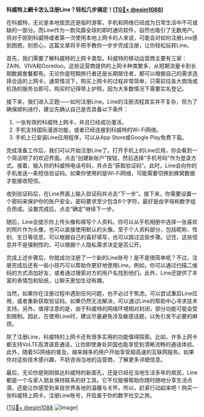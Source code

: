 **科威特上網卡怎么注册Line？轻松几步搞定！[[TG💪+ @esim1088](https://t.me/s/esim1088)]**

在科威特，无论是本地居民还是临时游客，手机和网络已经成为日常生活中不可或缺的一部分。而Line作为一款风靡全球的即时通讯软件，自然也吸引了无数用户。但对于刚到科威特或者第一次使用本地上网卡的人来说，可能会对如何注册Line感到困惑。别担心，这篇文章将手把手教你一步步完成注册，让你轻松玩转Line。

首先，我们需要了解科威特的上网卡类型。科威特的移动运营商主要有三家：ZAIN、VIVA和Ooredoo。这些运营商提供的上网卡种类繁多，从短期流量卡到长期数据套餐都有。无论你是短期旅行者还是长期居住者，都可以根据自己的需求选择合适的上网卡。通常情况下，购买上网卡的过程非常简单，只需前往各大商场或机场的服务台即可。购买时记得带上护照，因为大多数情况下需要实名登记。

接下来，我们进入正题——如何注册Line。Line的注册流程其实并不复杂，但为了确保顺利进行，建议先确认自己是否具备以下条件：
1. 一张有效的科威特上网卡，并且已经成功激活。
2. 手机支持国际漫游功能，或者已经连接到科威特的Wi-Fi网络。
3. 手机上已安装Line应用程序，可以从App Store或Google Play免费下载。

完成准备工作后，我们可以开始注册Line了。打开手机上的Line应用，你会看到一个简洁明了的欢迎界面。点击“创建新账户”按钮，然后选择“手机号码”作为登录方式。接着，输入你的科威特电话号码，并点击“获取验证码”。此时，Line会向你的手机发送一条短信验证码。如果你使用的是Wi-Fi网络，可能需要切换到蜂窝数据才能接收短信。

收到验证码后，在Line界面上输入验证码并点击“下一步”。接下来，你需要设置一个密码来保护你的账户安全。密码要求至少包含6个字符，最好是由字母和数字组合而成。设置完成后，点击“确定”继续下一步。

随后，Line会提示你上传头像和填写个人资料。你可以从手机相册中选择一张喜欢的照片作为头像，也可以直接使用默认的头像。至于个人资料部分，包括昵称、性别、生日等信息，可以根据自己的喜好填写，也可以跳过这些步骤。记住，这些信息并不是强制性的，可以根据个人隐私需求决定是否公开。

完成上述步骤后，你就成功注册了一个新的Line账号！是不是很简单呢？不过，注册完成后还有一些小技巧可以帮助你更好地使用Line。例如，你可以通过扫描二维码的方式添加好友，或者通过搜索对方的用户名找到他们。此外，Line还提供了丰富的表情包和贴纸，让聊天更加生动有趣。

当然，如果你在注册过程中遇到任何问题，也不必过于焦虑。可以尝试重启Line应用，或者重新获取验证码。如果仍然无法解决，可以通过Line的帮助中心寻求技术支持。另外，值得注意的是，由于科威特的网络环境相对封闭，部分功能可能会受到限制。因此，在使用Line时，建议尽量避免涉及敏感话题，以免引发不必要的麻烦。

除了注册Line，科威特的上网卡还有很多实用的功能值得探索。比如，许多上网卡都支持VoLTE高清语音通话，让你即使身处异国也能享受到清晰流畅的通话体验。此外，随着5G网络的普及，越来越多的用户开始享受超高速的互联网服务。如果你对这些技术感兴趣，不妨咨询当地的运营商，了解更多详细信息。

最后，无论你是刚刚抵达科威特的新面孔，还是已经在当地生活多年的居民，Line都是一个与家人朋友保持联系的好工具。它不仅能够帮助你随时随地分享生活点滴，还能让你感受到来自世界各地的温暖与关怀。所以，赶紧行动起来吧！购买一张科威特上网卡，注册Line账号，开启属于你的数字社交之旅。

[[TG💪+ @esim1088](https://t.me/s/esim1088) ![Image](https://i.postimg.cc/4NQfJmqS/Snipaste-2025-05-13-00-14-12.png)]